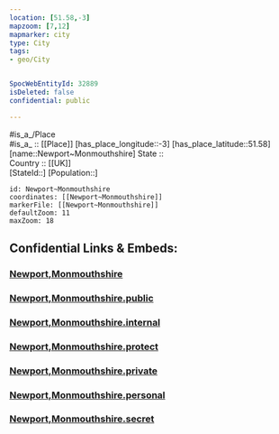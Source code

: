 ```yaml
---
location: [51.58,-3] 
mapzoom: [7,12] 
mapmarker: city 
type: City
tags:
- geo/City


SpocWebEntityId: 32889
isDeleted: false
confidential: public

---
```

#is_a_/Place  
#is_a_ :: [[Place]] 
[has_place_longitude::-3] 
[has_place_latitude::51.58] 
[name::Newport~Monmouthshire] 
State ::  
Country :: [[UK]]  
[StateId::] 
[Population::] 



```leaflet
id: Newport~Monmouthshire
coordinates: [[Newport~Monmouthshire]] 
markerFile: [[Newport~Monmouthshire]] 
defaultZoom: 11 
maxZoom: 18
```


## Confidential Links & Embeds: 

### [Newport,Monmouthshire](/_Standards/Earth/Continent/Europe/Europe~North/UK/Wales/counties~Wales/Monmouthshire/Newport,Monmouthshire.md) 

### [Newport,Monmouthshire.public](/_public/Earth/Continent/Europe/Europe~North/UK/Wales/counties~Wales/Monmouthshire/Newport,Monmouthshire.public.md) 

### [Newport,Monmouthshire.internal](/_internal/Earth/Continent/Europe/Europe~North/UK/Wales/counties~Wales/Monmouthshire/Newport,Monmouthshire.internal.md) 

### [Newport,Monmouthshire.protect](/_protect/Earth/Continent/Europe/Europe~North/UK/Wales/counties~Wales/Monmouthshire/Newport,Monmouthshire.protect.md) 

### [Newport,Monmouthshire.private](/_private/Earth/Continent/Europe/Europe~North/UK/Wales/counties~Wales/Monmouthshire/Newport,Monmouthshire.private.md) 

### [Newport,Monmouthshire.personal](/_personal/Earth/Continent/Europe/Europe~North/UK/Wales/counties~Wales/Monmouthshire/Newport,Monmouthshire.personal.md) 

### [Newport,Monmouthshire.secret](/_secret/Earth/Continent/Europe/Europe~North/UK/Wales/counties~Wales/Monmouthshire/Newport,Monmouthshire.secret.md)

